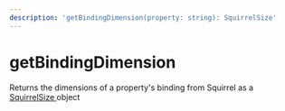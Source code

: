 ```yaml
---
description: 'getBindingDimension(property: string): SquirrelSize'
---
```


# getBindingDimension

Returns the dimensions of a property's binding from Squirrel as a [SquirrelSize ](../classes/squirrelsize.md)object

